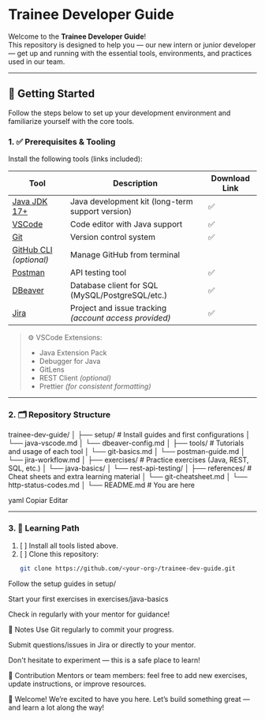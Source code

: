 # Trainee Developer Guide

Welcome to the **Trainee Developer Guide**!  
This repository is designed to help you — our new intern or junior developer — get up and running with the essential tools, environments, and practices used in our team.

---

## 🚀 Getting Started

Follow the steps below to set up your development environment and familiarize yourself with the core tools.

### 1. ✅ Prerequisites & Tooling

Install the following tools (links included):

| Tool         | Description                        | Download Link |
|--------------|------------------------------------|----------------|
| [Java JDK 17+](https://adoptium.net/) | Java development kit (long-term support version) | ✅ |
| [VSCode](https://code.visualstudio.com/)          | Code editor with Java support | ✅ |
| [Git](https://git-scm.com/)                       | Version control system | ✅ |
| [GitHub CLI](https://cli.github.com/) *(optional)* | Manage GitHub from terminal | |
| [Postman](https://www.postman.com/)               | API testing tool | ✅ |
| [DBeaver](https://dbeaver.io/download/)           | Database client for SQL (MySQL/PostgreSQL/etc.) | ✅ |
| [Jira](https://www.atlassian.com/software/jira)  | Project and issue tracking *(account access provided)* | ✅ |

> ⚙️ VSCode Extensions:  
> - Java Extension Pack  
> - Debugger for Java  
> - GitLens  
> - REST Client *(optional)*  
> - Prettier *(for consistent formatting)*  

---

### 2. 🗂️ Repository Structure

trainee-dev-guide/
│
├── setup/ # Install guides and first configurations
│ └── java-vscode.md
│ └── dbeaver-config.md
│
├── tools/ # Tutorials and usage of each tool
│ └── git-basics.md
│ └── postman-guide.md
│ └── jira-workflow.md
│
├── exercises/ # Practice exercises (Java, REST, SQL, etc.)
│ └── java-basics/
│ └── rest-api-testing/
│
├── references/ # Cheat sheets and extra learning material
│ └── git-cheatsheet.md
│ └── http-status-codes.md
│
└── README.md # You are here

yaml
Copiar
Editar

---

### 3. 🧠 Learning Path

1. [ ] Install all tools listed above.
2. [ ] Clone this repository:  
   ```bash
   git clone https://github.com/<your-org>/trainee-dev-guide.git
 Follow the setup guides in setup/

 Start your first exercises in exercises/java-basics

 Check in regularly with your mentor for guidance!

📌 Notes
Use Git regularly to commit your progress.

Submit questions/issues in Jira or directly to your mentor.

Don't hesitate to experiment — this is a safe place to learn!

🤝 Contribution
Mentors or team members: feel free to add new exercises, update instructions, or improve resources.

👋 Welcome!
We’re excited to have you here. Let’s build something great — and learn a lot along the way!
